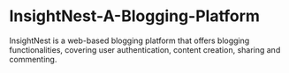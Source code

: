 # InsightNest-A-Blogging-Platform
InsightNest is a web-based blogging platform that offers blogging functionalities, covering user authentication, content creation, sharing and commenting.

